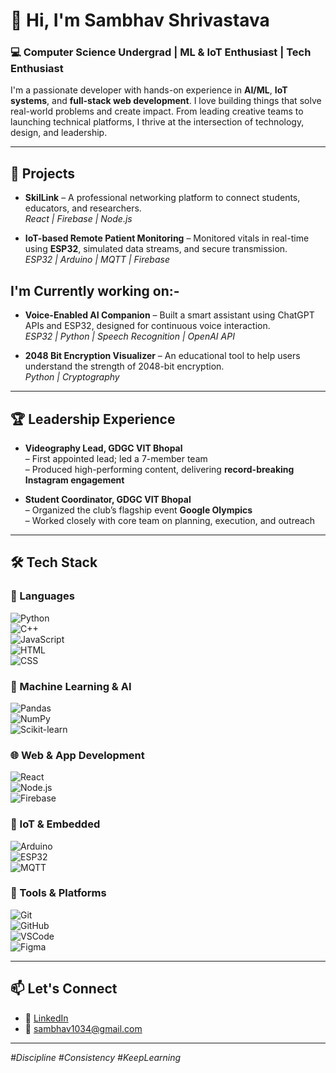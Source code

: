 # 👋 Hi, I'm Sambhav Shrivastava

### 💻 Computer Science Undergrad | ML & IoT Enthusiast | Tech Enthusiast

I'm a passionate developer with hands-on experience in **AI/ML**, **IoT systems**, and **full-stack web development**. I love building things that solve real-world problems and create impact. From leading creative teams to launching technical platforms, I thrive at the intersection of technology, design, and leadership.

---

## 🚀 Projects

- **SkilLink** – A professional networking platform to connect students, educators, and researchers.  
  _React | Firebase | Node.js_

- **IoT-based Remote Patient Monitoring** – Monitored vitals in real-time using **ESP32**, simulated data streams, and secure transmission.  
  _ESP32 | Arduino | MQTT | Firebase_

## I'm Currently working on:-
- **Voice-Enabled AI Companion** – Built a smart assistant using ChatGPT APIs and ESP32, designed for continuous voice interaction.  
  _ESP32 | Python | Speech Recognition | OpenAI API_

- **2048 Bit Encryption Visualizer** – An educational tool to help users understand the strength of 2048-bit encryption.  
  _Python | Cryptography_

---

## 🏆 Leadership Experience

- **Videography Lead, GDGC VIT Bhopal**  
  – First appointed lead; led a 7-member team  
  – Produced high-performing content, delivering **record-breaking Instagram engagement**

- **Student Coordinator, GDGC VIT Bhopal**  
  – Organized the club’s flagship event **Google Olympics**  
  – Worked closely with core team on planning, execution, and outreach

---

## 🛠️ Tech Stack

### 🚀 Languages  
![Python](https://img.shields.io/badge/Python-3670A0?style=for-the-badge&logo=python&logoColor=white)  
![C++](https://img.shields.io/badge/C++-00599C?style=for-the-badge&logo=c%2b%2b&logoColor=white)  
![JavaScript](https://img.shields.io/badge/JavaScript-F7DF1E?style=for-the-badge&logo=javascript&logoColor=black)  
![HTML](https://img.shields.io/badge/HTML5-E34F26?style=for-the-badge&logo=html5&logoColor=white)  
![CSS](https://img.shields.io/badge/CSS3-1572B6?style=for-the-badge&logo=css3&logoColor=white)

### 🧠 Machine Learning & AI  
![Pandas](https://img.shields.io/badge/Pandas-150458?style=for-the-badge&logo=pandas&logoColor=white)  
![NumPy](https://img.shields.io/badge/NumPy-013243?style=for-the-badge&logo=numpy&logoColor=white)  
![Scikit-learn](https://img.shields.io/badge/scikit--learn-F7931E?style=for-the-badge&logo=scikit-learn&logoColor=white)

### 🌐 Web & App Development  
![React](https://img.shields.io/badge/React-20232A?style=for-the-badge&logo=react&logoColor=61DAFB)  
![Node.js](https://img.shields.io/badge/Node.js-339933?style=for-the-badge&logo=nodedotjs&logoColor=white)  
![Firebase](https://img.shields.io/badge/Firebase-FFCA28?style=for-the-badge&logo=firebase&logoColor=black)

### 📡 IoT & Embedded  
![Arduino](https://img.shields.io/badge/Arduino-00979D?style=for-the-badge&logo=arduino&logoColor=white)  
![ESP32](https://img.shields.io/badge/ESP32-3C3C3C?style=for-the-badge&logo=espressif&logoColor=white)  
![MQTT](https://img.shields.io/badge/MQTT-660066?style=for-the-badge&logo=data:image/svg+xml;base64,...)

### 🔧 Tools & Platforms  
![Git](https://img.shields.io/badge/Git-F05032?style=for-the-badge&logo=git&logoColor=white)  
![GitHub](https://img.shields.io/badge/GitHub-181717?style=for-the-badge&logo=github&logoColor=white)  
![VSCode](https://img.shields.io/badge/VS_Code-007ACC?style=for-the-badge&logo=visual-studio-code&logoColor=white)  
![Figma](https://img.shields.io/badge/Figma-F24E1E?style=for-the-badge&logo=figma&logoColor=white)

---

## 📫 Let's Connect
- 💼 [LinkedIn](https://www.linkedin.com/in/sambhav-shrivastava-079a17289)  
- 📧 sambhav1034@gmail.com  

---

_#Discipline #Consistency #KeepLearning_

